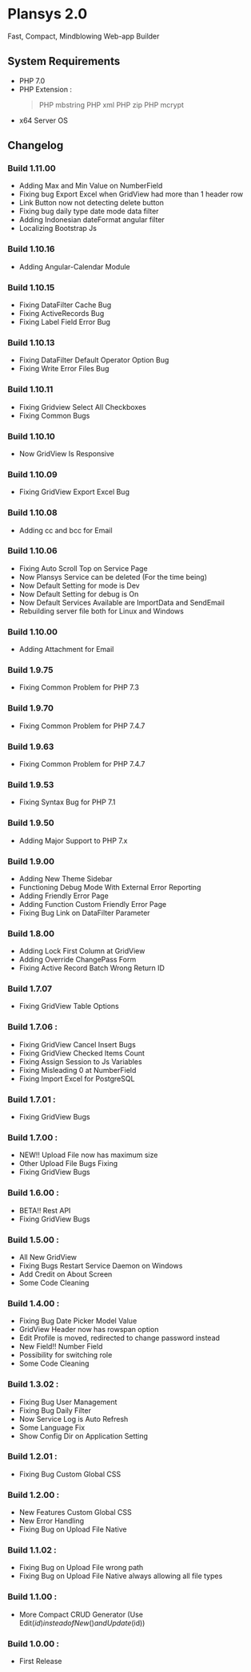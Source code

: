 
# Plansys 2.0

Fast, Compact, Mindblowing Web-app Builder

## System Requirements

- PHP 7.0
- PHP Extension :
  > PHP mbstring
  > PHP xml
  > PHP zip
  > PHP mcrypt
- x64 Server OS

## Changelog

### Build 1.11.00 ###
- Adding Max and Min Value on NumberField
- Fixing bug Export Excel when GridView had more than 1 header row
- Link Button now not detecting delete button
- Fixing bug daily type date mode data filter
- Adding Indonesian dateFormat angular filter
- Localizing Bootstrap Js

### Build 1.10.16 ###
- Adding Angular-Calendar Module

### Build 1.10.15 ###
- Fixing DataFilter Cache Bug
- Fixing ActiveRecords Bug
- Fixing Label Field Error Bug

### Build 1.10.13 ###
- Fixing DataFilter Default Operator Option Bug
- Fixing Write Error Files Bug

### Build 1.10.11 ###
- Fixing Gridview Select All Checkboxes
- Fixing Common Bugs

### Build 1.10.10 ###
- Now GridView Is Responsive

### Build 1.10.09 ###
- Fixing GridView Export Excel Bug

### Build 1.10.08 ###
- Adding cc and bcc for Email

### Build 1.10.06 ###
- Fixing Auto Scroll Top on Service Page
- Now Plansys Service can be deleted (For the time being)
- Now Default Setting for mode is Dev
- Now Default Setting for debug is On
- Now Default Services Available are ImportData and SendEmail
- Rebuilding server file both for Linux and Windows

### Build 1.10.00 ###
- Adding Attachment for Email

### Build 1.9.75 ###
- Fixing Common Problem for PHP 7.3

### Build 1.9.70 ###
- Fixing Common Problem for PHP 7.4.7

### Build 1.9.63 ###
- Fixing Common Problem for PHP 7.4.7

### Build 1.9.53 ###
- Fixing Syntax Bug for PHP 7.1

### Build 1.9.50 ###
- Adding Major Support to PHP 7.x

### Build 1.9.00 ###
- Adding New Theme Sidebar
- Functioning Debug Mode With External Error Reporting
- Adding Friendly Error Page
- Adding Function Custom Friendly Error Page
- Fixing Bug Link on DataFilter Parameter

### Build 1.8.00
- Adding Lock First Column at GridView
- Adding Override ChangePass Form
- Fixing Active Record Batch Wrong Return ID

### Build 1.7.07
- Fixing GridView Table Options

### Build 1.7.06 :
- Fixing GridView Cancel Insert Bugs
- Fixing GridView Checked Items Count
- Fixing Assign Session to Js Variables
- Fixing Misleading 0 at NumberField
- Fixing Import Excel for PostgreSQL

### Build 1.7.01 :
- Fixing GridView Bugs

### Build 1.7.00 :
- NEW!! Upload File now has maximum size
- Other Upload File Bugs Fixing
- Fixing GridView Bugs

### Build 1.6.00 :
- BETA!! Rest API
- Fixing GridView Bugs

### Build 1.5.00 :
- All New GridView
- Fixing Bugs Restart Service Daemon on Windows
- Add Credit on About Screen
- Some Code Cleaning

### Build 1.4.00 :
- Fixing Bug Date Picker Model Value
- GridView Header now has rowspan option
- Edit Profile is moved, redirected to change password instead
- New Field!! Number Field 
- Possibility for switching role
- Some Code Cleaning

### Build 1.3.02 :
- Fixing Bug User Management
- Fixing Bug Daily Filter
- Now Service Log is Auto Refresh
- Some Language Fix
- Show Config Dir on Application Setting

### Build 1.2.01 :
- Fixing Bug Custom Global CSS

### Build 1.2.00 :
- New Features Custom Global CSS
- New Error Handling
- Fixing Bug on Upload File Native

### Build 1.1.02 :
- Fixing Bug on Upload File wrong path
- Fixing Bug on Upload File Native always allowing all file types

### Build 1.1.00 :
- More Compact CRUD Generator (Use Edit($id) instead of New() and Update($id))

### Build 1.0.00 :
- First Release
